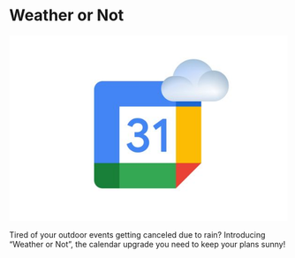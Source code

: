 # Weather or Not
![](WeatherOrNot.jpeg)

Tired of your outdoor events getting canceled due to rain? Introducing “Weather or Not”, the calendar upgrade you need to keep your plans sunny! 
